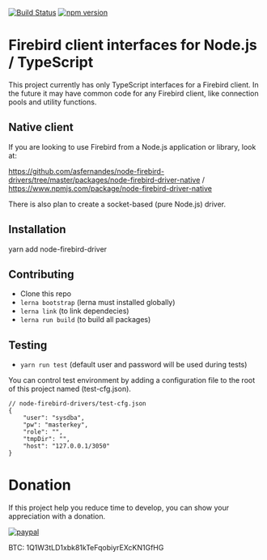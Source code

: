 [![Build Status](https://travis-ci.com/asfernandes/node-firebird-drivers.svg?branch=master)](https://travis-ci.com/asfernandes/node-firebird-drivers)
[![npm version](https://badge.fury.io/js/node-firebird-driver.svg)](https://www.npmjs.com/package/node-firebird-driver)

# Firebird client interfaces for Node.js / TypeScript

This project currently has only TypeScript interfaces for a Firebird client. In the future it may have common code for any Firebird client,
like connection pools and utility functions.

## Native client

If you are looking to use Firebird from a Node.js application or library, look at:

https://github.com/asfernandes/node-firebird-drivers/tree/master/packages/node-firebird-driver-native / https://www.npmjs.com/package/node-firebird-driver-native

There is also plan to create a socket-based (pure Node.js) driver.

## Installation

yarn add node-firebird-driver

## Contributing
- Clone this repo
- `lerna bootstrap` (lerna must installed globally)
- `lerna link` (to link dependecies)
- `lerna run build` (to build all packages)

## Testing
- `yarn run test`
(default user and password will be used during tests)

You can control test environment by adding a configuration file to the root of this project named (test-cfg.json).

```
// node-firebird-drivers/test-cfg.json
{
	"user": "sysdba",
	"pw": "masterkey",
	"role": "",
	"tmpDir": "",
	"host": "127.0.0.1/3050"
}
```



# Donation

If this project help you reduce time to develop, you can show your appreciation with a donation.

[![paypal](https://www.paypalobjects.com/en_US/i/btn/btn_donateCC_LG.gif)](https://www.paypal.com/cgi-bin/webscr?cmd=_s-xclick&hosted_button_id=X3JMTGW92LQEL)

BTC: 1Q1W3tLD1xbk81kTeFqobiyrEXcKN1GfHG

